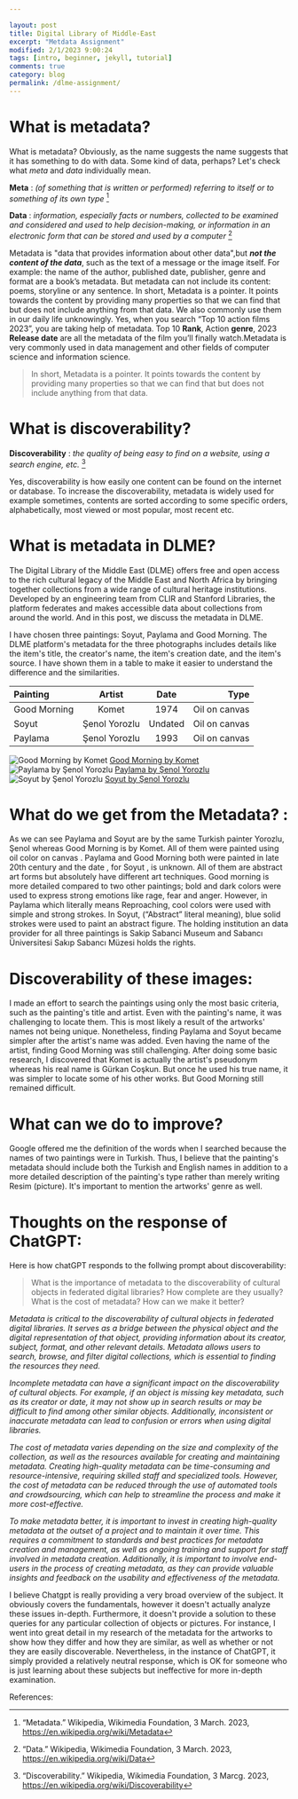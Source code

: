 ```yaml
---

layout: post
title: Digital Library of Middle-East
excerpt: "Metdata Assignment"
modified: 2/1/2023 9:00:24
tags: [intro, beginner, jekyll, tutorial]
comments: true
category: blog
permalink: /dlme-assignment/
---
```



# What is metadata?

What is metadata? Obviously, as the name suggests the name suggests that it has something to do with data. Some kind of data, perhaps? Let's check what *meta* and *data* individually mean.

**Meta**
: *(of something that is written or performed) referring to itself or to something of its own type* [^1]

**Data**
: *information, especially facts or numbers, collected to be examined and considered and used to help decision-making, or information in an electronic form that can be stored and used by a computer* [^2]

Metadata is "data that provides information about other data",but ***not the content of the data***, such as the text of a message or the image itself. For example: the name of the author, published date, publisher, genre and format are a book’s metadata. But metadata can not include its content: poems, storyline or any sentence. In short, Metadata is a pointer. It points towards the content by providing many properties so that we can find that but does not include anything from that data. We also commonly use them in our daily life unknowingly. Yes, when you search “Top 10 action films 2023”, you are taking help of metadata. Top 10 **Rank**, Action **genre**, 2023 **Release date** are all the metadata of the film you’ll finally watch.Metadata is very commonly used in data management and other fields of computer science and information science. 

>In short, Metadata is a pointer. It points towards the content by providing many properties so that we can find that but does not include anything from that data.

# What is discoverability?

**Discoverability**
: *the quality of being easy to find on a website, using a search engine, etc.* [^3]

Yes, discoverability is how easily one content can be found on the internet or database. To increase the discoverability, metadata is widely used for example sometimes, contents are sorted according to some specific orders, alphabetically, most viewed or most popular, most recent etc.


# What is metadata in DLME?

The Digital Library of the Middle East (DLME) offers free and open access to the rich cultural legacy of the Middle East and North Africa by bringing together collections from a wide range of cultural heritage institutions. Developed by an engineering team from CLIR and Stanford Libraries, the platform federates and makes accessible data about collections from around the world. And in this post, we discuss the metadata in DLME.

I have chosen three paintings: Soyut, Paylama and Good Morning. The DLME platform's metadata for the three photographs includes details like the item's title, the creator's name, the item's creation date, and the item's source. I have shown them in a table to make it easier to understand the difference and the similarities.

| Painting    | Artist      |  Date         |  Type         |
| :---        |    :----:   |         :---: |          ---: |
| Good Morning| Komet       | 1974          | Oil on canvas |
| Soyut       |Şenol Yorozlu| Undated       | Oil on canvas |
| Paylama     |Şenol Yorozlu| 1993          | Oil on canvas |


![Good Morning by Komet](3.jpg)
[Good Morning by Komet](https://dlmenetwork.org/library/catalog/ResimKlksyn%2F1042)
![Paylama by Şenol Yorozlu](2.jpg)
[Paylama by Şenol Yorozlu](2https://dlmenetwork.org/library/catalog/ResimKlksyn%2F933)
![Soyut by Şenol Yorozlu](1.jpg)
[Soyut by Şenol Yorozlu](https://dlmenetwork.org/library/catalog/ResimKlksyn%2F942)

# What do we get from the Metadata? : 

As we can see Paylama and Soyut are by the same Turkish painter Yorozlu, Şenol whereas Good Morning is  by Komet. All of them were painted using oil color on canvas . Paylama and Good Morning both were painted in late 20th century and the date , for Soyut , is unknown. All of them are abstract art forms but absolutely have different art techniques. Good morning is more detailed compared to two other paintings; bold and dark colors were used to express strong emotions like rage, fear and anger. However, in Paylama which literally means Reproaching, cool colors were used with simple and strong strokes. In Soyut, (“Abstract” literal meaning), blue solid strokes were used to paint an abstract figure.
The holding institution an data provider for all three paintings is Sakip Sabanci Museum and Sabancı Üniversitesi Sakıp Sabancı Müzesi holds the rights.

# Discoverability of these images:

I made an effort to search the paintings using only the most basic criteria, such as the painting's title and artist. Even with the painting's name, it was challenging to locate them. This is most likely a result of the artworks' names not being  unique. Nonetheless, finding Paylama and Soyut became simpler after the artist's name was added. Even having the name of the artist, finding Good Morning was still challenging. After doing some basic research, I discovered that Komet is actually the artist's pseudonym whereas his real name is Gürkan Coşkun. But once he used his true name, it was simpler to locate some of his other works. But Good Morning still remained difficult.

# What can we do to improve?

Google offered me the definition of the words when I searched because the names of two paintings were in Turkish. Thus, I believe that the painting's metadata should include both the Turkish and English names in addition to a more detailed description of the painting's type rather than merely writing Resim (picture). It's important to mention the artworks' genre as well. 

# Thoughts on the response of ChatGPT:

Here is how chatGPT responds to the follwing prompt about discoverability: 

> What is the importance of metadata to the discoverability of cultural objects in federated digital libraries?  How complete are they usually? What is the cost of metadata? How can we make it better? 

*Metadata is critical to the discoverability of cultural objects in federated digital libraries. It serves as a bridge between the physical object and the digital representation of that object, providing information about its creator, subject, format, and other relevant details. Metadata allows users to search, browse, and filter digital collections, which is essential to finding the resources they need.*

*Incomplete metadata can have a significant impact on the discoverability of cultural objects. For example, if an object is missing key metadata, such as its creator or date, it may not show up in search results or may be difficult to find among other similar objects. Additionally, inconsistent or inaccurate metadata can lead to confusion or errors when using digital libraries.*

*The cost of metadata varies depending on the size and complexity of the collection, as well as the resources available for creating and maintaining metadata. Creating high-quality metadata can be time-consuming and resource-intensive, requiring skilled staff and specialized tools. However, the cost of metadata can be reduced through the use of automated tools and crowdsourcing, which can help to streamline the process and make it more cost-effective.*

*To make metadata better, it is important to invest in creating high-quality metadata at the outset of a project and to maintain it over time. This requires a commitment to standards and best practices for metadata creation and management, as well as ongoing training and support for staff involved in metadata creation. Additionally, it is important to involve end-users in the process of creating metadata, as they can provide valuable insights and feedback on the usability and effectiveness of the metadata.*



I believe Chatgpt is really providing a very broad overview of the subject. It obviously covers the fundamentals, however it doesn't actually analyze these issues in-depth. Furthermore, it doesn't provide a solution to these queries for any particular collection of objects or pictures. For instance, I went into great detail in my research of the metadata for the artworks to show how they differ and how they are similar, as well as whether or not they are easily discoverable. Nevertheless, in the instance of ChatGPT, it simply provided a relatively neutral response, which is OK for someone who is just learning about these subjects but ineffective for more in-depth examination.


References:

[^1]: “Metadata.” Wikipedia, Wikimedia Foundation, 3 March. 2023, https://en.wikipedia.org/wiki/Metadata

[^2]: “Data.” Wikipedia, Wikimedia Foundation, 3 March. 2023, https://en.wikipedia.org/wiki/Data

[^3]: “Discoverability.” Wikipedia, Wikimedia Foundation, 3 Marcg. 2023, https://en.wikipedia.org/wiki/Discoverability



